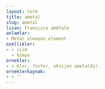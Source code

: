 ```yaml
---
layout: term
title: ametal
slug: ametal
lisan: Fransızca amétale
anlamlar:
- Metal olmayan element
ozellikler:
- - isim
  - kimya
ornekler:
- - Klor, fosfor, oksijen ametaldir.
orneklerkaynak:
- - ''
---
```

